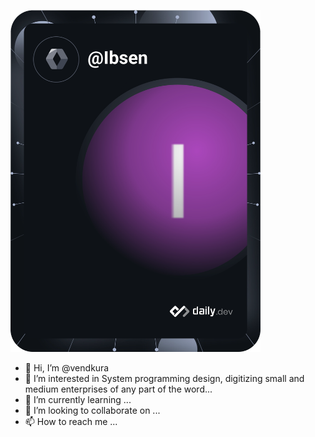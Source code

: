 <a href="https://app.daily.dev/DailyDevTips"><img src="https://github.com/vendkura/vendkura/blob/main/devcard.svg" width="400" alt="Ibsen Giovanni's Dev Card"/></a>
- 👋 Hi, I’m @vendkura
- 👀 I’m interested in System programming design, digitizing small and medium enterprises of any part of the word...
- 🌱 I’m currently learning ...
- 💞️ I’m looking to collaborate on ...
- 📫 How to reach me ...

<!---
vendkura/vendkura is a ✨ special ✨ repository because its `README.md` (this file) appears on your GitHub profile.
You can click the Preview link to take a look at your changes.
--->
